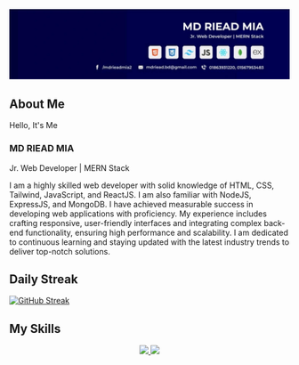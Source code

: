 <img src="https://raw.githubusercontent.com/mdrieadmia/mdrieadmia/main/banner.jfif" alt="Banner"/>
<h2>About Me</h2>
<p>Hello, It's Me</p>
<h3>MD RIEAD MIA</h3>
<p>Jr. Web Developer | MERN Stack</p>
<p>I am a highly skilled web developer with solid knowledge of HTML, CSS, Tailwind, JavaScript, and ReactJS. I am also familiar with NodeJS, ExpressJS, and MongoDB. I have achieved measurable success in developing web applications with proficiency. My experience includes crafting responsive, user-friendly interfaces and integrating complex back-end functionality, ensuring high performance and scalability. I am dedicated to continuous learning and staying updated with the latest industry trends to deliver top-notch solutions.</p>


<h2>Daily Streak</h2>
<a href="https://git.io/streak-stats"><img src="https://streak-stats.demolab.com?user=mdrieadmia&theme=github-dark-blue&date_format=j%20M%5B%20Y%5D&card_width=1000" alt="GitHub Streak" /></a>

<h2>My Skills</h2>
<p></p>
<p align="center">
  <a href="https://skillicons.dev">
    <img src="https://skillicons.dev/icons?i=html,css,tailwind,bootstrap,js,react,firebase,nodejs,expressjs,mongodb" />
  </a>
  <a style="margin-top:"40px" href="https://skillicons.dev">
    <img src="https://skillicons.dev/icons?i=figma,git,github,discord,materialui,netlify,npm,vercel,vscode,vite,ai,ps" />
  </a>
</p>
